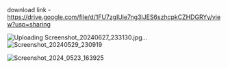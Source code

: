 download link - https://drive.google.com/file/d/1FU7zgIUie7ng3lJES6szhcpkCZHDGRYy/view?usp=sharing

![Uploading Screenshot_20240627_233130.jpg…]()
![Screenshot_20240529_230919](https://github.com/realrahul01/React-native-ecommer_app/assets/109921439/e76b3ad6-ed6e-495f-a178-f615def24335)

![Screenshot_2024_0523_163925](https://github.com/realrahul01/React-native-ecommer_app/assets/109921439/26fb2c92-d633-40a7-9d68-f6050d4ab839)
